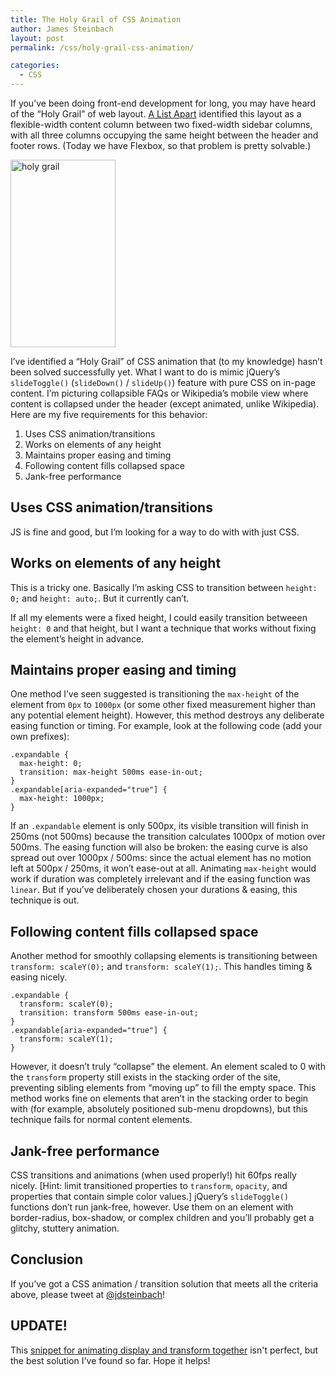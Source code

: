 ```yaml
---
title: The Holy Grail of CSS Animation
author: James Steinbach
layout: post
permalink: /css/holy-grail-css-animation/

categories:
  - CSS
---
```

If you&#8217;ve been doing front-end development for long, you may have heard of the &#8220;Holy Grail&#8221; of web layout. [A List Apart][1] identified this layout as a flexible-width content column between two fixed-width sidebar columns, with all three columns occupying the same height between the header and footer rows. (Today we have Flexbox, so that problem is pretty solvable.)

<img class="alignright wp-image-1379 size-medium" src="/images/holy-grail-168x300.png" alt="holy grail" width="168" height="300" />

I&#8217;ve identified a &#8220;Holy Grail&#8221; of CSS animation that (to my knowledge) hasn&#8217;t been solved successfully yet. What I want to do is mimic jQuery&#8217;s `slideToggle()` (`slideDown()` / `slideUp()`) feature with pure CSS on in-page content. I&#8217;m picturing collapsible FAQs or Wikipedia&#8217;s mobile view where content is collapsed under the header (except animated, unlike Wikipedia). Here are my five requirements for this behavior:

1. Uses CSS animation/transitions
2. Works on elements of any height
3. Maintains proper easing and timing
4. Following content fills collapsed space
5. Jank-free performance

## Uses CSS animation/transitions

JS is fine and good, but I&#8217;m looking for a way to do with with just CSS.

## Works on elements of any height

This is a tricky one. Basically I&#8217;m asking CSS to transition between `height: 0;` and `height: auto;`. But it currently can&#8217;t.

If all my elements were a fixed height, I could easily transition betweeen `height: 0` and that height, but I want a technique that works without fixing the element&#8217;s height in advance.

## Maintains proper easing and timing

One method I&#8217;ve seen suggested is transitioning the `max-height` of the element from `0px` to `1000px` (or some other fixed measurement higher than any potential element height). However, this method destroys any deliberate easing function or timing. For example, look at the following code (add your own prefixes):

```
.expandable {
  max-height: 0;
  transition: max-height 500ms ease-in-out;
}
.expandable[aria-expanded="true"] {
  max-height: 1000px;
}
```

If an `.expandable` element is only 500px, its visible transition will finish in 250ms (not 500ms) because the transition calculates 1000px of motion over 500ms. The easing function will also be broken: the easing curve is also spread out over 1000px / 500ms: since the actual element has no motion left at 500px / 250ms, it won&#8217;t ease-out at all. Animating `max-height` would work if duration was completely irrelevant and if the easing function was `linear`. But if you&#8217;ve deliberately chosen your durations & easing, this technique is out.

## Following content fills collapsed space

Another method for smoothly collapsing elements is transitioning between `transform: scaleY(0);` and `transform: scaleY(1);`. This handles timing & easing nicely.

```
.expandable {
  transform: scaleY(0);
  transition: transform 500ms ease-in-out;
}
.expandable[aria-expanded="true"] {
  transform: scaleY(1);
}
```

However, it doesn&#8217;t truly &#8220;collapse&#8221; the element. An element scaled to 0 with the `transform` property still exists in the stacking order of the site, preventing sibling elements from &#8220;moving up&#8221; to fill the empty space. This method works fine on elements that aren&#8217;t in the stacking order to begin with (for example, absolutely positioned sub-menu dropdowns), but this technique fails for normal content elements.

## Jank-free performance

CSS transitions and animations (when used properly!) hit 60fps really nicely. [Hint: limit transitioned properties to `transform`, `opacity`, and properties that contain simple color values.] jQuery&#8217;s `slideToggle()` functions don&#8217;t run jank-free, however. Use them on an element with border-radius, box-shadow, or complex children and you&#8217;ll probably get a glitchy, stuttery animation.

## Conclusion

If you&#8217;ve got a CSS animation / transition solution that meets all the criteria above, please tweet at [@jdsteinbach](https://twitter.com/jdsteinbach)!

## UPDATE!

This [snippet for animating display and transform together](/css/snippet-animate-display-transform/) isn't perfect, but the best solution I've found so far. Hope it helps!

 [1]: http://alistapart.com/article/holygrail
